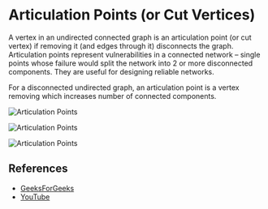 # Articulation Points (or Cut Vertices)

A vertex in an undirected connected graph is an articulation point
(or cut vertex) if removing it (and edges through it) disconnects 
the graph. Articulation points represent vulnerabilities in a 
connected network – single points whose failure would split the 
network into 2 or more disconnected components. They are useful for 
designing reliable networks.

For a disconnected undirected graph, an articulation point is a 
vertex removing which increases number of connected components.

![Articulation Points](https://www.geeksforgeeks.org/wp-content/uploads/ArticulationPoints.png)

![Articulation Points](https://www.geeksforgeeks.org/wp-content/uploads/ArticulationPoints1.png)

![Articulation Points](https://www.geeksforgeeks.org/wp-content/uploads/ArticulationPoints21.png)

## References

- [GeeksForGeeks](https://www.geeksforgeeks.org/articulation-points-or-cut-vertices-in-a-graph/)
- [YouTube](https://www.youtube.com/watch?v=2kREIkF9UAs)
